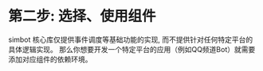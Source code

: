 # 第二步: 选择、使用组件

simbot 核心库仅提供事件调度等基础功能的实现, 而不提供针对任何特定平台的具体逻辑实现。
那么你想要开发一个特定平台的应用（例如QQ频道Bot）就需要添加对应组件的依赖环境。
